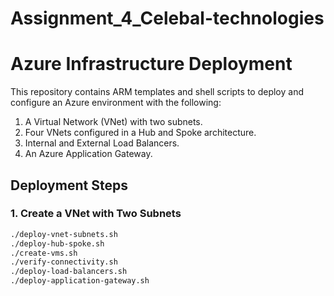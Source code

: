 # Assignment_4_Celebal-technologies
# Azure Infrastructure Deployment

This repository contains ARM templates and shell scripts to deploy and configure an Azure environment with the following:

1. A Virtual Network (VNet) with two subnets.
2. Four VNets configured in a Hub and Spoke architecture.
3. Internal and External Load Balancers.
4. An Azure Application Gateway.

## Deployment Steps

### 1. Create a VNet with Two Subnets

```bash
./deploy-vnet-subnets.sh
./deploy-hub-spoke.sh
./create-vms.sh
./verify-connectivity.sh
./deploy-load-balancers.sh
./deploy-application-gateway.sh

